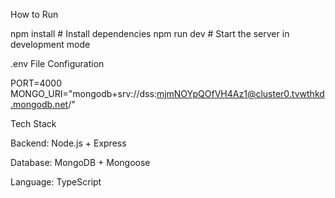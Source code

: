 How to Run

npm install         # Install dependencies
npm run dev         # Start the server in development mode

 .env File Configuration

PORT=4000
MONGO_URI="mongodb+srv://dss:mjmNOYpQOfVH4Az1@cluster0.tvwthkd.mongodb.net/"

Tech Stack

Backend: Node.js + Express

Database: MongoDB + Mongoose

Language: TypeScript

